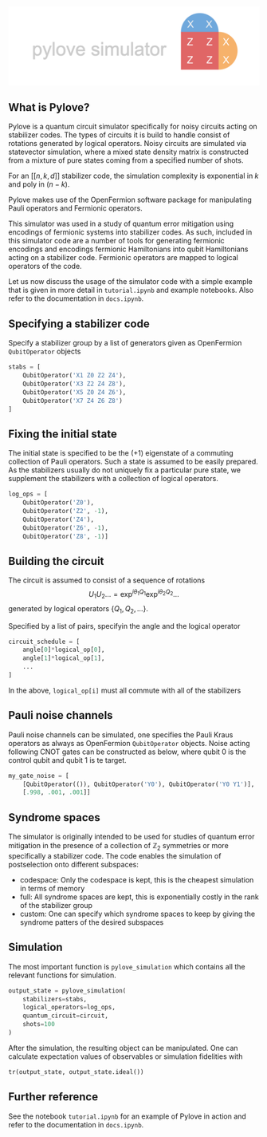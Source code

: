 ![pylove simultor](/pylove.svg)

## What is Pylove?

Pylove is a quantum circuit simulator specifically for noisy circuits acting on stabilizer codes.
The types of circuits it is build to handle consist of rotations generated by logical operators.
Noisy circuits are simulated via statevector simulation, where a mixed state density matrix is
constructed from a mixture of pure states coming from a specified number of shots.

For an $[[n,k,d]]$ stabilizer code, the simulation complexity is exponential in $k$ and poly 
in $(n-k)$. 

Pylove makes use of the OpenFermion software package for manipulating Pauli operators and Fermionic operators.

This simulator was used in a study of quantum error mitigation using encodings of fermionic systems into stabilizer codes. As such, included in this simulator code are a number of tools for generating fermionic encodings and encodings fermionic Hamiltonians into qubit Hamiltonians acting on a stabilizer code. Fermionic operators are mapped to logical operators of 
the code.

Let us now discuss the usage of the simulator code with a simple example that is given in more detail in `tutorial.ipynb` and example notebooks. Also refer to the documentation in `docs.ipynb`.

## Specifying a stabilizer code

Specify a stabilizer group by a list of generators given as OpenFermion `QubitOperator` objects

```python
stabs = [
    QubitOperator('X1 Z0 Z2 Z4'),
    QubitOperator('X3 Z2 Z4 Z8'),
    QubitOperator('X5 Z0 Z4 Z6'),
    QubitOperator('X7 Z4 Z6 Z8')
]
```
## Fixing the initial state

The initial state is specified to be the $(+1)$ eigenstate of a commuting collection of Pauli operators. Such a state is assumed to be easily prepared. As the stabilizers usually do not uniquely fix a particular pure state, we supplement the stabilizers with a collection of logical operators.

```python
log_ops = [
    QubitOperator('Z0'),
    QubitOperator('Z2', -1),
    QubitOperator('Z4'),
    QubitOperator('Z6', -1),
    QubitOperator('Z8', -1)]
```

## Building the circuit

The circuit is assumed to consist of a sequence of rotations
$$U_1 U_2\dots = \exp^{i\theta_1 Q_1}\exp^{i\theta_2 Q_2}\ldots$$
generated by logical operators $\{Q_1,Q_2,\ldots\}$.

Specified by a list of pairs, specifyin the angle and the logical operator
```python
circuit_schedule = [
    angle[0]*logical_op[0],
    angle[1]*logical_op[1],
    ...
]
```

In the above, `logical_op[i]` must all commute with all of the stabilizers

## Pauli noise channels

Pauli noise channels can be simulated, one specifies the Pauli Kraus operators as always as OpenFermion `QubitOperator` objects. Noise acting following CNOT gates can be constructed as below, where qubit 0 is the control qubit and qubit 1 is te target.

```python
my_gate_noise = [
    [QubitOperator(()), QubitOperator('Y0'), QubitOperator('Y0 Y1')],
    [.998, .001, .001]]
```

## Syndrome spaces

The simulator is originally intended to be used for studies of quantum error mitigation in the presence of a collection of $\mathbb{Z}_2$ symmetries or more specifically a stabilizer code. The code enables the simulation of postselection onto different subspaces:
* codespace: Only the codespace is kept, this is the cheapest simulation in terms of memory
* full: All syndrome spaces are kept, this is exponentially costly in the rank of the stabilizer group
* custom: One can specify which syndrome spaces to keep by giving the syndrome patters of the desired subspaces

## Simulation

The most important function is `pylove_simulation` which contains all the relevant functions for simulation.

```python
output_state = pylove_simulation(
    stabilizers=stabs,
    logical_operators=log_ops,
    quantum_circuit=circuit,
    shots=100
)
```

After the simulation, the resulting object can be manipulated. One can calculate expectation values of observables or simulation fidelities with  

```python
tr(output_state, output_state.ideal())
```

## Further reference

See the notebook `tutorial.ipynb` for an example of Pylove in action and refer to the documentation in `docs.ipynb`.